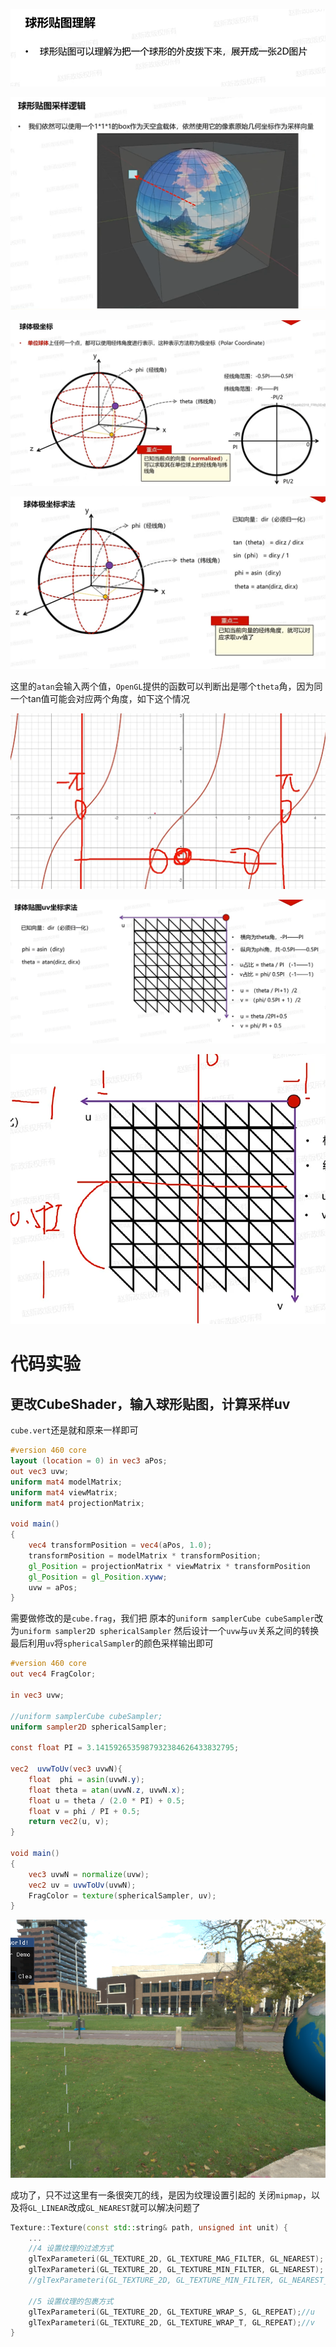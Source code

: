 ![输入图片说明](/imgs/2025-02-17/fGoLSbjlRnfQ6WYq.png)

![输入图片说明](/imgs/2025-02-17/fX6qU701Q758Z7Ws.png)

![输入图片说明](/imgs/2025-02-17/PWTUh1Xm8t8H1wJ4.png)

![输入图片说明](/imgs/2025-02-17/0FOX0yF0yxYpGtcW.png)

这里的`atan`会输入两个值，`OpenGL`提供的函数可以判断出是哪个`theta`角，因为同一个tan值可能会对应两个角度，如下这个情况

![输入图片说明](/imgs/2025-02-17/eSvPgvgYHZRwSGXT.png)

![输入图片说明](/imgs/2025-02-17/jpPse2kwZICsVOts.png)

![输入图片说明](/imgs/2025-02-17/ykiayiYFtkp65pRO.png)

# 代码实验
## 更改CubeShader，输入球形贴图，计算采样uv
`cube.vert`还是就和原来一样即可
```glsl
#version 460 core
layout (location = 0) in vec3 aPos;
out vec3 uvw;
uniform mat4 modelMatrix;
uniform mat4 viewMatrix;
uniform mat4 projectionMatrix;

void main()
{
	vec4 transformPosition = vec4(aPos, 1.0);
	transformPosition = modelMatrix * transformPosition;
	gl_Position = projectionMatrix * viewMatrix * transformPosition
	gl_Position = gl_Position.xyww;
	uvw = aPos;
}
```
需要做修改的是`cube.frag`，我们把
原本的`uniform samplerCube cubeSampler`改为`uniform sampler2D sphericalSampler`
然后设计一个`uvw`与`uv`关系之间的转换
最后利用`uv`将`sphericalSampler`的颜色采样输出即可
```glsl
#version 460 core
out vec4 FragColor;

in vec3 uvw;

//uniform samplerCube cubeSampler;
uniform sampler2D sphericalSampler;

const float PI = 3.1415926535987932384626433832795;

vec2  uvwToUv(vec3 uvwN){
	float  phi = asin(uvwN.y);
	float theta = atan(uvwN.z, uvwN.x);
	float u = theta / (2.0 * PI) + 0.5;
	float v = phi / PI + 0.5;
	return vec2(u, v);
}

void main()
{
	vec3 uvwN = normalize(uvw);
	vec2 uv = uvwToUv(uvwN);
	FragColor = texture(sphericalSampler, uv);
}
```

![输入图片说明](/imgs/2025-02-17/SRZ6IQtBhzJKKfvi.png)

成功了，只不过这里有一条很突兀的线，是因为纹理设置引起的
关闭`mipmap`，以及将`GL_LINEAR`改成`GL_NEAREST`就可以解决问题了
```cpp
Texture::Texture(const std::string& path, unsigned int unit) {
	...
	//4 设置纹理的过滤方式
	glTexParameteri(GL_TEXTURE_2D, GL_TEXTURE_MAG_FILTER, GL_NEAREST);
	glTexParameteri(GL_TEXTURE_2D, GL_TEXTURE_MIN_FILTER, GL_NEAREST);
	//glTexParameteri(GL_TEXTURE_2D, GL_TEXTURE_MIN_FILTER, GL_NEAREST_MIPMAP_LINEAR);

	//5 设置纹理的包裹方式
	glTexParameteri(GL_TEXTURE_2D, GL_TEXTURE_WRAP_S, GL_REPEAT);//u
	glTexParameteri(GL_TEXTURE_2D, GL_TEXTURE_WRAP_T, GL_REPEAT);//v
}
```


<!--stackedit_data:
eyJoaXN0b3J5IjpbLTIwOTYwODkwNTcsLTE4MjMyNTcxNzMsLT
E2NzE5NTM3NjIsMTkxMTIxMjc0MSw4NzQ3NTM4MTIsLTIxMjY3
Njg2MTEsMjMzODMyODEzLDE0NTEyNjQwNzddfQ==
-->